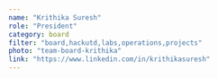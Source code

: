 ```yaml
---
name: "Krithika Suresh"
role: "President"
category: board
filter: "board,hackutd,labs,operations,projects"
photo: "team-board-krithika"
link: "https://www.linkedin.com/in/krithikasuresh"
---
```

